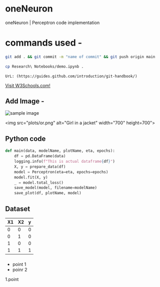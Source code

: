# oneNeuron
oneNeuron | Perceptron code implementation


# commands used -

```bash
git add . && git commit -m "name of commit" && git push origin main
```

```bash
cp Research\ Notebooks/demo.ipynb .
```
```
UrL: (https://guides.github.com/introduction/git-handbook/)
```
<a href="https://guides.github.com/introduction/git-handbook/">Visit W3Schools.com!</a>

## Add Image -
![sample image](C:\Users\SURESH\Desktop\Live_Code\oneNeuron\plots\or.png)

<img src="plots/or.png" alt="Girl in a jacket" width="700" height=700">

## Python code
```python
def main(data, modelName, plotName, eta, epochs):
    df = pd.DataFrame(data)
    logging.info(f"This is actual dataframe{df}")
    X, y = prepare_data(df)
    model = Perceptron(eta=eta, epochs=epochs)
    model.fit(X, y)
    _ = model.total_loss()
    save_model(model, filename=modelName)
    save_plot(df, plotName, model)

```

## Dataset
X1 | X2 | y
-|-|-
0|0|0
0|1|0
1|0|0
1|1|1

### 
* point 1
* poinr 2

1.point